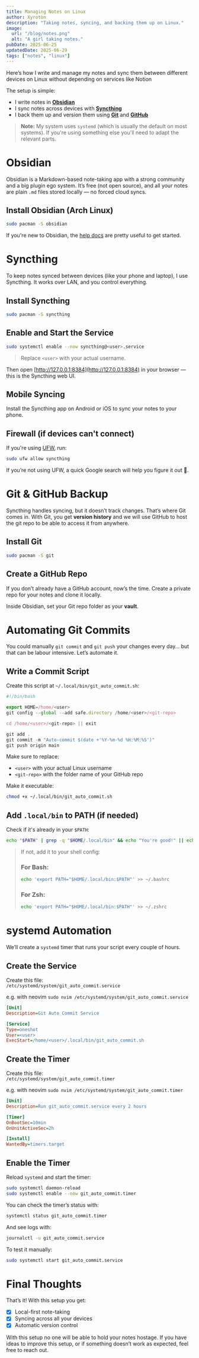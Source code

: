 ```yaml
---
title: Managing Notes on Linux
author: Xyroton
description: "Taking notes, syncing, and backing them up on Linux."
image:
  url: "/blog/notes.png"
  alt: "A girl taking notes."
pubDate: 2025-06-25
updatedDate: 2025-06-29
tags: ["notes", "linux"]
---
```


Here’s how I write and manage my notes and sync them between different devices on Linux without depending on services like Notion

The setup is simple:
- I write notes in [**Obsidian**](https://obsidian.md/)
- I sync notes across devices with [**Syncthing**](https://wiki.archlinux.org/title/Syncthing)
- I back them up and version them using [**Git**](https://git-scm.com/) and [**GitHub**](https://github.com/)

> **Note:** My system uses `systemd` (which is usually the default on most systems). If you're using something else you'll need to adapt the relevant parts.

 

# Obsidian

Obsidian is a Markdown-based note-taking app with a strong community and a big plugin ego system. It’s free (not open source), and all your notes are plain `.md` files stored locally — no forced cloud syncs.

## Install Obsidian (Arch Linux)
```bash title="Terminal"
sudo pacman -S obsidian
```

If you're new to Obsidian, the [help docs](https://help.obsidian.md/) are pretty useful to get started.

 

# Syncthing

To keep notes synced between devices (like your phone and laptop), I use Syncthing. It works over LAN, and you control everything.

## Install Syncthing
```bash title="Terminal"
sudo pacman -S syncthing
```

## Enable and Start the Service
```bash title="Terminal"
sudo systemctl enable --now syncthing@<user>.service
```

> Replace `<user>` with your actual username.

Then open [http://127.0.0.1:8384](http://127.0.0.1:8384) in your browser — this is the Syncthing web UI.

## Mobile Syncing
Install the Syncthing app on Android or iOS to sync your notes to your phone.

## Firewall (if devices can't connect)
If you're using [UFW](https://wiki.archlinux.org/title/Uncomplicated_Firewall), run:
```bash title="Terminal"
sudo ufw allow syncthing
```

If you’re not using UFW, a quick Google search will help you figure it out 🤗.

 

# Git & GitHub Backup

Syncthing handles syncing, but it doesn’t track changes. That’s where Git comes in. With Git, you get **version history** and we will use GitHub to host the git repo to be able to access it from anywhere.

## Install Git
```bash title="Terminal"
sudo pacman -S git
```

## Create a GitHub Repo
If you don’t already have a GitHub account, now’s the time. Create a private repo for your notes and clone it locally.

Inside Obsidian, set your Git repo folder as your **vault**.

 

# Automating Git Commits

You could manually `git commit` and `git push` your changes every day… but that can be labour intensive. Let’s automate it.

## Write a Commit Script

Create this script at `~/.local/bin/git_auto_commit.sh`:

```js showLineNumbers
#!/bin/bash

export HOME=/home/<user>
git config --global --add safe.directory /home/<user>/<git-repo>

cd /home/<user>/<git-repo> || exit

git add .
git commit -m "Auto-commit $(date +'%Y-%m-%d %H:%M:%S')"
git push origin main
```

Make sure to replace:
- `<user>` with your actual Linux username
- `<git-repo>` with the folder name of your GitHub repo

Make it executable:
```bash title="Terminal"
chmod +x ~/.local/bin/git_auto_commit.sh
```

## Add `.local/bin` to PATH (if needed)

Check if it's already in your `$PATH`:
```bash title="Terminal"
echo "$PATH" | grep -q "$HOME/.local/bin" && echo "You're good!" || echo "Need to add it."
```

> If not, add it to your shell config:
> 
> ### For Bash:
> ```bash title="Terminal"
> echo 'export PATH="$HOME/.local/bin:$PATH"' >> ~/.bashrc
> ```
> 
> ### For Zsh:
> ```bash title="Terminal"
> echo 'export PATH="$HOME/.local/bin:$PATH"' >> ~/.zshrc
> ```

 

# systemd Automation

We’ll create a `systemd` timer that runs your script every couple of hours.

## Create the Service

Create this file:  
`/etc/systemd/system/git_auto_commit.service`

e.g. with neovim `sudo nvim /etc/systemd/system/git_auto_commit.service`

```ini showLineNumbers
[Unit]
Description=Git Auto Commit Service

[Service]
Type=oneshot
User=<user>
ExecStart=/home/<user>/.local/bin/git_auto_commit.sh
```

## Create the Timer

Create this file:  
`/etc/systemd/system/git_auto_commit.timer`

e.g. with neovim `sudo nvim /etc/systemd/system/git_auto_commit.timer`

```ini showLineNumbers
[Unit]
Description=Run git_auto_commit.service every 2 hours

[Timer]
OnBootSec=10min
OnUnitActiveSec=2h

[Install]
WantedBy=timers.target
```

## Enable the Timer

Reload `systemd` and start the timer:

```bash title="Terminal"
sudo systemctl daemon-reload
sudo systemctl enable --now git_auto_commit.timer
```

You can check the timer’s status with:
```bash title="Terminal"
systemctl status git_auto_commit.timer
```

And see logs with:
```bash title="Terminal"
journalctl -u git_auto_commit.service
```

To test it manually:
```bash title="Terminal"
sudo systemctl start git_auto_commit.service
```

 

# Final Thoughts

That’s it! With this setup you get:

- [x] Local-first note-taking  
- [x] Syncing across all your devices  
- [x] Automatic version control

With this setup no one will be able to hold your notes hostage. If you have ideas to improve this setup, or if something doesn’t work as expected, feel free to reach out.

